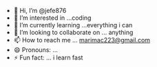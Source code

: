 - 👋 Hi, I’m @jefe876
- 👀 I’m interested in ...coding
- 🌱 I’m currently learning ...everything i can
- 💞️ I’m looking to collaborate on ... anything
- 📫 How to reach me ... marimac223@gmail.com
- 😄 Pronouns: ...
- ⚡ Fun fact: ... i learn fast

<!---
jefe876/jefe876 is a ✨ special ✨ repository because its `README.md` (this file) appears on your GitHub profile.
You can click the Preview link to take a look at your changes.
--->
